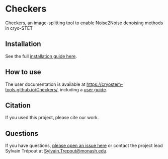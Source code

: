 # Checkers

Checkers, an image-splitting tool to enable Noise2Noise denoising methods in cryo-STET

## Installation

See the full [installation guide here](install.md).

## How to use

The user documentation is available at https://cryostem-tools.github.io/Checkers/, including a [user guide](user_guide.md).

## Citation

If you used this project, please cite our work.

## Questions

If you have questions, [please open an issue here](https://github.com/CryoSTEM-tools/Checkers/issues) or contact the project lead Sylvain Trépout at Sylvain.Trepout@monash.edu.
